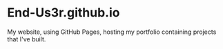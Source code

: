 # End-Us3r.github.io
My website, using GitHub Pages, hosting my portfolio containing projects that I've built. 
